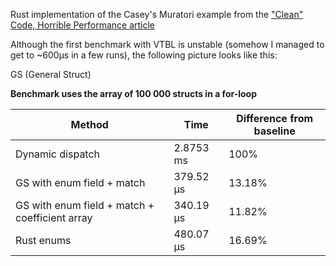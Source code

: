 Rust implementation of the Casey's Muratori example from the ["Clean" Code, Horrible Performance article][clean-code]

Although the first benchmark with VTBL is unstable (somehow I managed to get to ~600µs in a few runs), the following picture looks like this:

GS (General Struct)

**Benchmark uses the array of 100 000 structs in a for-loop**

| Method                                         	| Time      	| Difference from baseline 	|
|------------------------------------------------	|-----------	|--------------------------	|
| Dynamic dispatch                               	| 2.8753 ms 	| 100%                     	|
| GS with enum field + match                     	| 379.52 µs 	| 13.18%                   	|
| GS with enum field + match + coefficient array 	| 340.19 µs 	| 11.82%                   	|
| Rust enums                                     	| 480.07 µs 	| 16.69%                   	|

[clean-code]: https://www.computerenhance.com/p/clean-code-horrible-performance